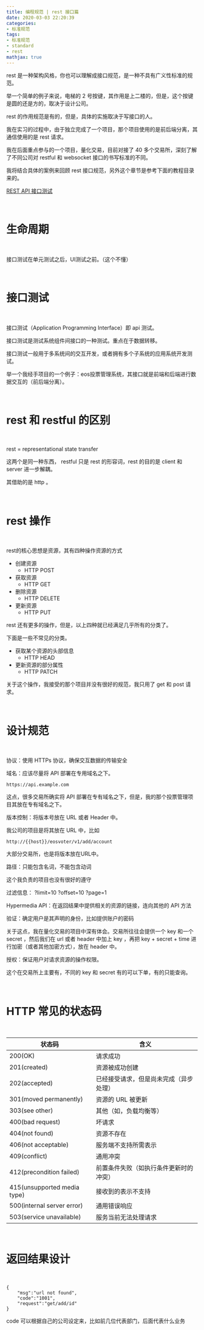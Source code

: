 ```yaml
---
title: 编程规范 | rest 接口篇
date: 2020-03-03 22:20:39
categories:
- 标准规范
tags:
- 标准规范
- standard
- rest
mathjax: true
---
```

rest 是一种架构风格，你也可以理解成接口规范，是一种不具有广义性标准的规范。

举一个简单的例子来说，电梯的 2 号按键，其作用是上二楼的，但是，这个按键是圆的还是方的，取决于设计公司。

rest 的作用规范是有的，但是，具体的实施取决于写接口的人。

<!-- more -->

我在实习的过程中，由于独立完成了一个项目，那个项目使用的是前后端分离，其通信使用的是 rest 请求。

我在后面重点参与的一个项目，量化交易，目前对接了 40 多个交易所，深刻了解了不同公司对 restful 和 websocket 接口的书写标准的不同。

我将结合具体的案例来回顾 rest 接口规范，另外这个章节是参考下面的教程目录来的。

[REST API 接口测试](https://www.imooc.com/learn/1048)

<br/>

# 生命周期

<br/>

接口测试在单元测试之后，UI测试之前。（这个不懂）

<br/>

# 接口测试

<br/>

接口测试（Application Programming Interface）即 api 测试。

接口测试是测试系统组件间接口的一种测试。重点在于数据转移。

接口测试一般用于多系统间的交互开发，或者拥有多个子系统的应用系统开发测试。

举一个我经手项目的一个例子：eos投票管理系统，其接口就是前端和后端进行数据交互的（前后端分离）。

<br/>

# rest 和 restful 的区别

<br/>

rest = representational state transfer

这两个是同一种东西， restful 只是 rest 的形容词，rest 的目的是 client 和 server 进一步解耦。

其借助的是 http 。

<br/>

# rest 操作

<br/>

rest的核心思想是资源，其有四种操作资源的方式

- 创建资源
	- HTTP POST
- 获取资源
	- HTTP GET
- 删除资源
	- HTTP DELETE
- 更新资源
	- HTTP PUT

rest 还有更多的操作，但是，以上四种就已经满足几乎所有的分类了。

下面是一些不常见的分类。

- 获取某个资源的头部信息
	- HTTP HEAD
- 更新资源的部分属性
	- HTTP PATCH

关于这个操作，我接受的那个项目并没有很好的规范，我只用了 get 和 post 请求。

<br/>

# 设计规范

<br/>

协议：使用 HTTPs 协议，确保交互数据的传输安全

域名：应该尽量将 API 部署在专用域名之下。

	https://api.example.com

这点，很多交易所确实将 API 部署在专有域名之下，但是，我的那个投票管理项目其放在专有域名之下。

版本控制：将版本号放在 URL 或者 Header 中。

我公司的项目是将其放在 URL 中，比如

	http://{{host}}/eosvoter/v1/add/account

大部分交易所，也是将版本放在URL中。

路径：只能包含名词，不能包含动词

这个我负责的项目也没有很好的遵守

过滤信息： ?limit=10  ?offset=10 ?page=1

Hypermedia API：在返回结果中提供相关的资源的链接，连向其他的 API 方法

验证：确定用户是其声明的身份，比如提供账户的密码

关于这点，我在量化交易的项目中深有体会。交易所往往会提供一个 key 和一个 secret ，然后我们在 url 或者 header 中加上 key ，再把 key + secret + time 进行加密（或者其他加密方式），放在 header 中。

授权：保证用户对请求资源的操作权限。

这个在交易所上主要有，不同的 key 和 secret 有的可以下单，有的只能查询。

<br/>

# HTTP 常见的状态码

<br/>

|状态码|含义|
|---|---|
|200(OK)|  请求成功|
|201(created)|  资源被成功创建|
|202(accepted)|  已经接受请求，但是尚未完成（异步处理）|
|301(moved permanently)|  资源的 URL 被更新|
|303(see other)|  其他（如，负载均衡等）|
|400(bad request)|  坏请求|
|404(not found)|  资源不存在|
|406(not acceptable)|  服务端不支持所需表示|
|409(conflict)|  通用冲突|
|412(precondition failed)|  前置条件失败（如执行条件更新时的冲突）|
|415(unsupported media type)|  接收到的表示不支持|
|500(internal server error)|  通用错误响应|
|503(service unavailable)|  服务当前无法处理请求|

<br/>

# 返回结果设计

<br/>

	{
		"msg":"url not found",
		"code":"1001",
		"request":"get/add/id"
	}

code 可以根据自己的公司设定来，比如前几位代表部门，后面代表什么业务
